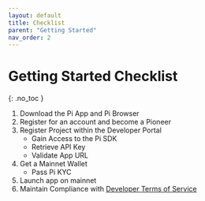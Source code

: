 ```yaml
---
layout: default
title: Checklist
parent: "Getting Started"
nav_order: 2
---
```


# Getting Started Checklist
{: .no_toc }

1. Download the Pi App and Pi Browser
2. Register for an account and become a Pioneer
3. Register Project within the Developer Portal
    * Gain Access to the Pi SDK
    * Retrieve API Key
    * Validate App URL
4. Get a Mainnet Wallet
    *  Pass Pi KYC
5. Launch app on mainnet
6. Maintain Compliance with [Developer Terms of Service](https://socialchain.app/developer_terms)

